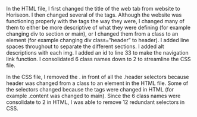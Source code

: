 
In the HTML file, I first changed the title of the web tab from website to Horiseon. I then changed several of the tags. Although the website was functioning properly with the tags the way they were, I changed many of them to either be more descriptive of what they were defining (for example changing div to section or main), or I changed them from a class to an element (for example changing div class=“header” to header). I added line spaces throughout to separate the different sections. I added alt descriptions with each img. I added an id to line 33 to make the navigation link function. I consolidated 6 class names down to 2 to streamline the CSS file.

In the CSS file, I removed the . in front of all the .header selectors because header was changed from a class to an element in the HTML file. Some of the selectors changed because the tags were changed in HTML (for example .content was changed to main). Since the 6 class names were consolidate to 2 in HTML, I was able to remove 12 redundant selectors in CSS. 

